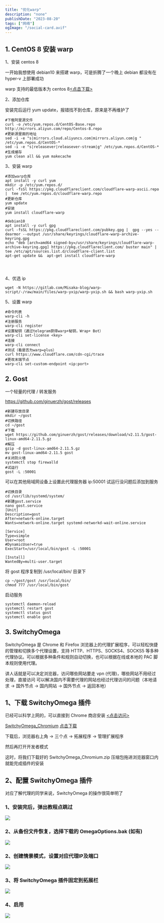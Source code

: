 ```yaml
---
title: "优化warp"
description: "none"
publishDate: "2023-08-20"
tags: ["网络"]
ogImage: "/social-card.avif"
---
```


<!-- more --> 

## 1. CentOS 8 安装 warp

1、安装 centos 8

一开始我想使用 debian10 来搭建 warp，可是折腾了一个晚上 debian 都没有在 hyper-v 上部署成功

warp 支持的最低版本为 centos 8[<点击下载>](https://mirrors.aliyun.com/centos/8/isos/x86_64/CentOS-8.5.2111-x86_64-dvd1.iso?spm=a2c6h.25603864.0.0.66127e0986fOG8)

2、添加仓库

安装完后运行 yum update，报错找不到仓库，原来是不再维护了

```
#下载阿里源文件
curl -o /etc/yum.repos.d/CentOS-Base.repo http://mirrors.aliyun.com/repo/Centos-8.repo
#更新源里面的地址
sed -i -e "s|mirrors.cloud.aliyuncs.com|mirrors.aliyun.com|g " /etc/yum.repos.d/CentOS-*
sed -i -e "s|releasever|releasever-stream|g" /etc/yum.repos.d/CentOS-*
#生成缓存
yum clean all && yum makecache
```

3、安装 warp

```
#添加warp仓库
apt install -y curl yum
mkdir -p /etc/yum.repos.d/ 
curl -fsSl https://pkg.cloudflareclient.com/cloudflare-warp-ascii.repo |  tee /etc/yum.repos.d/cloudflare-warp.repo
#更新仓库
yum update
#安装
yum install cloudflare-warp
 
#debian10
apt install -y curl gpg
curl -fsSL https://pkg.cloudflareclient.com/pubkey.gpg |  gpg --yes --dearmor --output /usr/share/keyrings/cloudflare-warp-archive-keyring.gpg
echo "deb [arch=amd64 signed-by=/usr/share/keyrings/cloudflare-warp-archive-keyring.gpg] https://pkg.cloudflareclient.com/ buster main" |  tee /etc/apt/sources.list.d/cloudflare-client.list
apt-get update &&  apt-get install cloudflare-warp
 
 
 
```

4、优选 ip

```
wget -N https://gitlab.com/Misaka-blog/warp-script/-/raw/main/files/warp-yxip/warp-yxip.sh && bash warp-yxip.sh
```

5、设置 warp

```
#命令列表
warp-cli -h
#注册服务
warp-cli register
#设置秘钥（通过telegram获得warp+秘钥，Wrap+ Bot）
warp-cli set-license <key>
#连接
warp-cli connect
#测试（看是否为warp=plus）
curl https://www.cloudflare.com/cdn-cgi/trace
#更改末端节点
warp-cli set-custom-endpoint <ip:port>
```

## 2. Gost

一个轻量的代理 / 转发服务

https://github.com/ginuerzh/gost/releases

```
#新建存放目录
mkdir ~/gost
#切换路径
cd ~/gost
#下载
wget https://github.com/ginuerzh/gost/releases/download/v2.11.5/gost-linux-amd64-2.11.5.gz
#解压
gzip -d gost-linux-amd64-2.11.5.gz
mv gost-linux-amd64-2.11.5 gost
#关闭防火墙
systemctl stop firewalld
#试运行
gost -L :50001
```

可以在其他局域网设备上设置此代理服务器 ip:50001
试运行没问题后添加到服务

```
#切换目录
cd /usr/lib/systemd/system/
#新建gost.service
nano gost.service
[Unit]
Description=gost
After=network-online.target
Wants=network-online.target systemd-networkd-wait-online.service
 
[Service]
Type=simple
User=root
#DynamicUser=true
ExecStart=/usr/local/bin/gost -L :50001
 
[Install]
WantedBy=multi-user.target
```

将 gost 程序复制到 /usr/local/bin/ 目录下

```
cp ~/gost/gost /usr/local/bin/
chmod 777 /usr/local/bin/gost
```

启动服务

```
systemctl daemon-reload
systemctl restart gost
systemctl status gost
systemctl enable gost
```

## 3. SwitchyOmega

SwitchyOmega 是 Chrome 和 Firefox 浏览器上的代理扩展程序，可以轻松快捷的管理和切换多个代理设置，支持 HTTP、HTTPS、SOCKS4、SOCKS5 等多种代理协议。可以根据多种条件和规则自动切换，也可以根据在线或本地的 PAC 脚本规则使用代理。

讲人话就是可以决定浏览器，访问哪些网站要走 vpn (代理)，哪些网站不用经过处理，直接访问
可以解决国内不需要代理的网站也经过代理访问的问题（本地请求 -> 国外节点 -> 国内网站 -> 国外节点 -> 返回本地）

## 1、下载 SwitchyOmega 插件

已经可以科学上网的，可以直接到 Chrome 商店安装 [<点击访问>](https://chrome.google.com/webstore/detail/padekgcemlokbadohgkifijomclgjgif)

[SwitchyOmega_Chromium](https://343700.xyz/wp-content/uploads/2023/08/SwitchyOmega_Chromium.zip) [点击下载](https://343700.xyz/wp-content/uploads/2023/08/SwitchyOmega_Chromium.zip)

下载后，浏览器右上角 -> 三个点 -> 拓展程序 -> 管理扩展程序

然后再打开开发者模式

这时，将我们下载好的 SwitchyOmega_Chromium.zip 压缩包拖进浏览器窗口内就能完成插件的安装

## 2、配置 SwitchyOmega 插件

对应了解代理的同学来说，SwitchyOmega 的操作很简单明了

### 1、安装完后，弹出教程点跳过

![](https://i.730307.xyz/202407201958501.avif)

### 2、从备份文件恢复，选择下载的 OmegaOptions.bak (如有)

![](https://i.730307.xyz/202407201959957.avif)

### 2、创建情景模式，设置对应代理IP及端口

![](https://i.730307.xyz/202407202001314.avif)

### 3、将 SwitchyOmega 插件固定到拓展栏

![](https://i.730307.xyz/202407202000775.avif)

### 4、启用

![](https://i.730307.xyz/202407202003185.avif)
